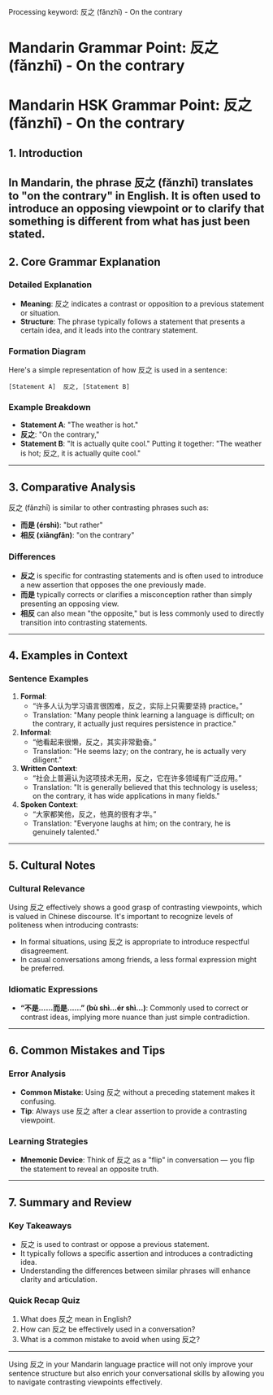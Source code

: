 Processing keyword: 反之 (fǎnzhī) - On the contrary
# Mandarin Grammar Point: 反之 (fǎnzhī) - On the contrary
# Mandarin HSK Grammar Point: 反之 (fǎnzhī) - On the contrary
## 1. Introduction
In Mandarin, the phrase 反之 (fǎnzhī) translates to "on the contrary" in English. It is often used to introduce an opposing viewpoint or to clarify that something is different from what has just been stated.
---
## 2. Core Grammar Explanation
### Detailed Explanation
- **Meaning**: 反之 indicates a contrast or opposition to a previous statement or situation. 
- **Structure**: The phrase typically follows a statement that presents a certain idea, and it leads into the contrary statement.
  
### Formation Diagram
Here's a simple representation of how 反之 is used in a sentence:
```
[Statement A]  反之, [Statement B]
```
### Example Breakdown
- **Statement A**: "The weather is hot."
- **反之**: "On the contrary,"
- **Statement B**: "It is actually quite cool."
Putting it together: "The weather is hot; 反之, it is actually quite cool."
---
## 3. Comparative Analysis
反之 (fǎnzhī) is similar to other contrasting phrases such as:
- **而是 (érshì)**: "but rather"
- **相反 (xiāngfǎn)**: "on the contrary"
### Differences
- **反之** is specific for contrasting statements and is often used to introduce a new assertion that opposes the one previously made. 
- **而是** typically corrects or clarifies a misconception rather than simply presenting an opposing view.
- **相反** can also mean "the opposite," but is less commonly used to directly transition into contrasting statements.
---
## 4. Examples in Context
### Sentence Examples
1. **Formal**: 
   - “许多人认为学习语言很困难，反之，实际上只需要坚持 practice。”
   - Translation: "Many people think learning a language is difficult; on the contrary, it actually just requires persistence in practice."
2. **Informal**: 
   - “他看起来很懒，反之，其实非常勤奋。”
   - Translation: "He seems lazy; on the contrary, he is actually very diligent."
3. **Written Context**:
   - “社会上普遍认为这项技术无用，反之，它在许多领域有广泛应用。”
   - Translation: "It is generally believed that this technology is useless; on the contrary, it has wide applications in many fields."
4. **Spoken Context**: 
   - “大家都笑他，反之，他真的很有才华。”
   - Translation: "Everyone laughs at him; on the contrary, he is genuinely talented."
---
## 5. Cultural Notes
### Cultural Relevance
Using 反之 effectively shows a good grasp of contrasting viewpoints, which is valued in Chinese discourse. It's important to recognize levels of politeness when introducing contrasts:
- In formal situations, using 反之 is appropriate to introduce respectful disagreement.
- In casual conversations among friends, a less formal expression might be preferred.
### Idiomatic Expressions
- **“不是……而是……” (bù shì...ér shì...)**: Commonly used to correct or contrast ideas, implying more nuance than just simple contradiction.
---
## 6. Common Mistakes and Tips
### Error Analysis
- **Common Mistake**: Using 反之 without a preceding statement makes it confusing.
- **Tip**: Always use 反之 after a clear assertion to provide a contrasting viewpoint.
### Learning Strategies
- **Mnemonic Device**: Think of 反之 as a "flip" in conversation — you flip the statement to reveal an opposite truth.
---
## 7. Summary and Review
### Key Takeaways
- 反之 is used to contrast or oppose a previous statement.
- It typically follows a specific assertion and introduces a contradicting idea.
- Understanding the differences between similar phrases will enhance clarity and articulation.
### Quick Recap Quiz
1. What does 反之 mean in English?
2. How can 反之 be effectively used in a conversation?
3. What is a common mistake to avoid when using 反之?
---
Using 反之 in your Mandarin language practice will not only improve your sentence structure but also enrich your conversational skills by allowing you to navigate contrasting viewpoints effectively.
